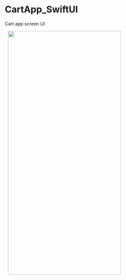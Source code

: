 # CartApp_SwiftUI
Cart app screen UI


<img src="/LoginApp/ScreenImage/image1.png" alt="" width="350" height="758" hspace="10"/>   
